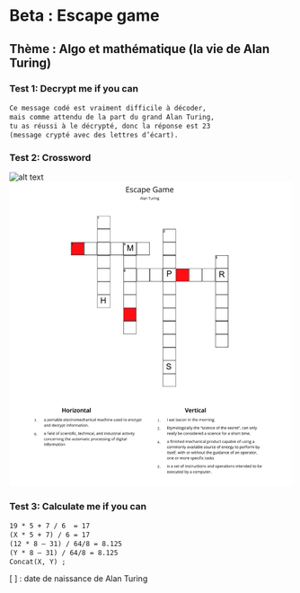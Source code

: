 # Beta : Escape game

## Thème : Algo et mathématique (la vie de Alan Turing)


### Test 1: Decrypt me if you can
	Ce message codé est vraiment difficile à décoder, 
	mais comme attendu de la part du grand Alan Turing, 
	tu as réussi à le décrypté, donc la réponse est 23         
	(message crypté avec des lettres d’écart).

### Test 2: Crossword
![alt text](https://https://github.com/Epidos/escape_game/blob/main/Screenshot%202022-02-25%20at%2010.28.32%20AM.png?raw=true)
![Screenshot](Screenshot%202022-02-25%20at%2010.28.32%20AM.png)

  
### Test 3: Calculate me if you can
	19 * 5 + 7 / 6  = 17
	(X * 5 + 7) / 6 = 17
	(12 * 8 – 31) / 64/8 = 8.125
	(Y * 8 – 31) / 64/8 = 8.125
	Concat(X, Y) ;
	
  [ ] : date de naissance de Alan Turing
  
  
  
